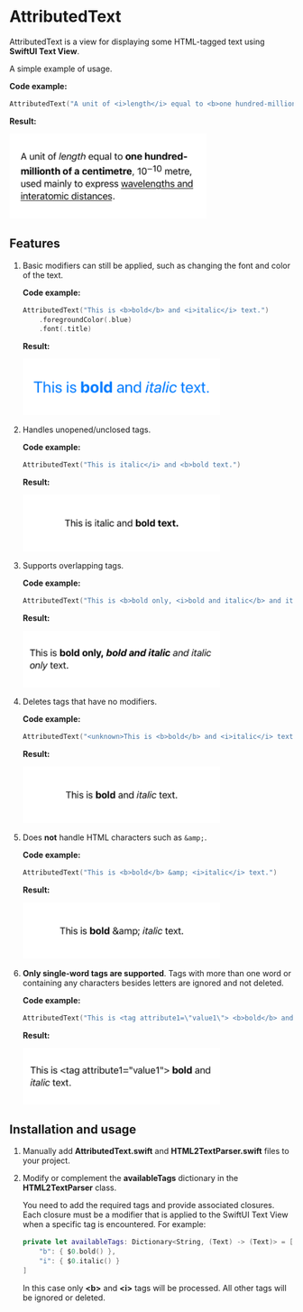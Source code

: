 # AttributedText

AttributedText is a view for displaying some HTML-tagged text using **SwiftUI Text View**.

A simple example of usage.

**Code example:**

```swift
AttributedText("A unit of <i>length</i> equal to <b>one hundred-millionth of a centimetre</b>, 10<sup>−10</sup> metre, used mainly to express <u>wavelengths and interatomic distances</u>.")
```

**Result:**

![Example](./Images/Example.png)



## Features

1. Basic modifiers can still be applied, such as changing the font and color of the text.

   **Code example:**

   ```swift
   AttributedText("This is <b>bold</b> and <i>italic</i> text.")
       .foregroundColor(.blue)
       .font(.title)
   ```

   **Result:**

   ![1 feature](./Images/1%20feature.png)

2. Handles unopened/unclosed tags.

   **Code example:**

   ```swift
   AttributedText("This is italic</i> and <b>bold text.")
   ```

   **Result:**

   ![2 feature](./Images/2%20feature.png)

3. Supports overlapping tags.

   **Code example:**

   ```swift
   AttributedText("This is <b>bold only, <i>bold and italic</b> and italic only</i> text.")
   ```

   **Result:**

   ![3 feature](./Images/3%20feature.png)

4. Deletes tags that have no modifiers.

   **Code example:**

   ```swift
   AttributedText("<unknown>This is <b>bold</b> and <i>italic</i> text.</unknown>")
   ```

   **Result:**

   ![4 feature](./Images/4%20feature.png)
   
5. Does **not** handle HTML characters such as `&amp;`.

   **Code example:**

   ```swift
   AttributedText("This is <b>bold</b> &amp; <i>italic</i> text.")
   ```

   **Result:**

   ![5 feature](./Images/5%20feature.png)
   
6. **Only single-word tags are supported**. Tags with more than one word or containing any characters besides letters are ignored and not deleted.

   **Code example:**

   ```swift
   AttributedText("This is <tag attribute1=\"value1\"> <b>bold</b> and <i>italic</i> text</tag>.")
   ```

   **Result:**

   ![6 feature](./Images/6%20feature.png)




## Installation and usage

1. Manually add **AttributedText.swift** and **HTML2TextParser.swift** files to your project.

2. Modify or complement the **availableTags** dictionary in the **HTML2TextParser** class.

   You need to add the required tags and provide associated closures. Each closure must be a modifier that is applied to the SwiftUI Text View when a specific tag is encountered. For example:

   ```swift
   private let availableTags: Dictionary<String, (Text) -> (Text)> = [
       "b": { $0.bold() },
       "i": { $0.italic() }
   ]
   ```

   In this case only **\<b\>** and **\<i\>** tags will be processed. All other tags will be ignored or deleted.

